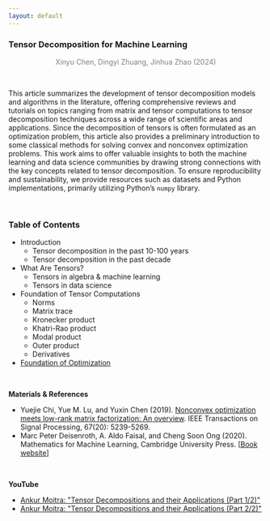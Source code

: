 ```yaml
---
layout: default
---
```


### Tensor Decomposition for Machine Learning

<p align="center"><span style="color:gray">Xinyu Chen, Dingyi Zhuang, Jinhua Zhao (2024)</span></p>

<br>

This article summarizes the development of tensor decomposition models and algorithms in the literature, offering comprehensive reviews and tutorials on topics ranging from matrix and tensor computations to tensor decomposition techniques across a wide range of scientific areas and applications. Since the decomposition of tensors is often formulated as an optimization problem, this article also provides a preliminary introduction to some classical methods for solving convex and nonconvex optimization problems. This work aims to offer valuable insights to both the machine learning and data science communities by drawing strong connections with the key concepts related to tensor decomposition. To ensure reproducibility and sustainability, we provide resources such as datasets and Python implementations, primarily utilizing Python’s `numpy` library.

<br>

### Table of Contents

- Introduction
  - Tensor decomposition in the past 10-100 years
  - Tensor decomposition in the past decade
- What Are Tensors?
  - Tensors in algebra & machine learning
  - Tensors in data science
- Foundation of Tensor Computations
  - Norms
  - Matrix trace
  - Kronecker product
  - Khatri-Rao product
  - Modal product
  - Outer product
  - Derivatives
- [Foundation of Optimization](https://spatiotemporal-data.github.io/tensor4ml/opt_foundation/)


<br>

**Materials & References**

- Yuejie Chi, Yue M. Lu, and Yuxin Chen (2019). [Nonconvex optimization meets low-rank matrix factorization: An overview](https://doi.org/10.1109/TSP.2019.2937282). IEEE Transactions on Signal Processing, 67(20): 5239-5269.
- Marc Peter Deisenroth, A. Aldo Faisal, and Cheng Soon Ong (2020). Mathematics for Machine Learning, Cambridge University Press. [[Book website](https://mml-book.github.io/)]

<br>

**YouTube**

- [Ankur Moitra: "Tensor Decompositions and their Applications (Part 1/2)"](https://youtu.be/UyO4igyyYQA?si=8GvZeeGXp5v80hEv)
- [Ankur Moitra: "Tensor Decompositions and their Applications (Part 2/2)"](https://www.youtube.com/watch?v=npPaMknLJWQ)

<br>
